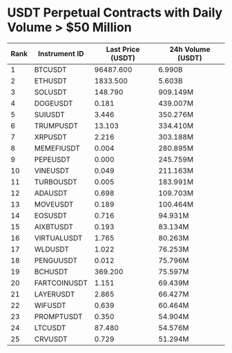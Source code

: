 # USDT Perpetual Contracts with Daily Volume > $50 Million

| Rank | Instrument ID | Last Price (USDT) | 24h Volume (USDT) |
|------|---------------|-------------------|-------------------|
| 1 | BTCUSDT | 96487.600 | 6.990B |
| 2 | ETHUSDT | 1833.500 | 5.603B |
| 3 | SOLUSDT | 148.790 | 909.149M |
| 4 | DOGEUSDT | 0.181 | 439.007M |
| 5 | SUIUSDT | 3.446 | 350.276M |
| 6 | TRUMPUSDT | 13.103 | 334.410M |
| 7 | XRPUSDT | 2.216 | 303.188M |
| 8 | MEMEFIUSDT | 0.004 | 280.895M |
| 9 | PEPEUSDT | 0.000 | 245.759M |
| 10 | VINEUSDT | 0.049 | 211.163M |
| 11 | TURBOUSDT | 0.005 | 183.991M |
| 12 | ADAUSDT | 0.698 | 109.703M |
| 13 | MOVEUSDT | 0.189 | 100.464M |
| 14 | EOSUSDT | 0.716 | 94.931M |
| 15 | AIXBTUSDT | 0.193 | 83.134M |
| 16 | VIRTUALUSDT | 1.765 | 80.263M |
| 17 | WLDUSDT | 1.022 | 76.253M |
| 18 | PENGUUSDT | 0.012 | 75.796M |
| 19 | BCHUSDT | 369.200 | 75.597M |
| 20 | FARTCOINUSDT | 1.151 | 69.439M |
| 21 | LAYERUSDT | 2.865 | 66.427M |
| 22 | WIFUSDT | 0.639 | 60.464M |
| 23 | PROMPTUSDT | 0.350 | 54.904M |
| 24 | LTCUSDT | 87.480 | 54.576M |
| 25 | CRVUSDT | 0.729 | 51.294M |
